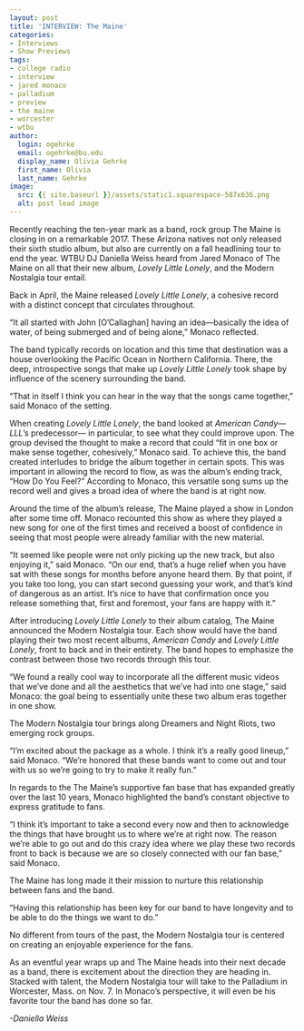```yaml
---
layout: post
title: 'INTERVIEW: The Maine'
categories:
- Interviews
- Show Previews
tags:
- college radio
- interview
- jared monaco
- palladium
- preview
- the maine
- worcester
- wtbu
author:
  login: ogehrke
  email: ogehrke@bu.edu
  display_name: Olivia Gehrke
  first_name: Olivia
  last_name: Gehrke
image:
  src: {{ site.baseurl }}/assets/static1.squarespace-587x636.png
  alt: post lead image
---
```


Recently reaching the ten-year mark as a band, rock group The Maine is closing in on a remarkable 2017. These Arizona natives not only released their sixth studio album, but also are currently on a fall headlining tour to end the year. WTBU DJ Daniella Weiss heard from Jared Monaco of The Maine on all that their new album, _Lovely Little Lonely_, and the Modern Nostalgia tour entail.

Back in April, the Maine released _Lovely Little Lonely_, a cohesive record with a distinct concept that circulates throughout.

“It all started with John \[O’Callaghan\] having an idea—basically the idea of water, of being submerged and of being alone,” Monaco reflected.

The band typically records on location and this time that destination was a house overlooking the Pacific Ocean in Northern California. There, the deep, introspective songs that make up _Lovely Little Lonely_ took shape by influence of the scenery surrounding the band.

“That in itself I think you can hear in the way that the songs came together,” said Monaco of the setting.

When creating _Lovely Little Lonely_, the band looked at _American Candy_—_LLL_’s predecessor— in particular, to see what they could improve upon. The group devised the thought to make a record that could “fit in one box or make sense together, cohesively,” Monaco said. To achieve this, the band created interludes to bridge the album together in certain spots. This was important in allowing the record to flow, as was the album’s ending track, “How Do You Feel?” According to Monaco, this versatile song sums up the record well and gives a broad idea of where the band is at right now.

Around the time of the album’s release, The Maine played a show in London after some time off. Monaco recounted this show as where they played a new song for one of the first times and received a boost of confidence in seeing that most people were already familiar with the new material.

“It seemed like people were not only picking up the new track, but also enjoying it,” said Monaco. “On our end, that’s a huge relief when you have sat with these songs for months before anyone heard them. By that point, if you take too long, you can start second guessing your work, and that’s kind of dangerous as an artist. It’s nice to have that confirmation once you release something that, first and foremost, your fans are happy with it.”

After introducing _Lovely Little Lonely_ to their album catalog, The Maine announced the Modern Nostalgia tour. Each show would have the band playing their two most recent albums, _American Candy_ and _Lovely Little Lonely_, front to back and in their entirety. The band hopes to emphasize the contrast between those two records through this tour.

“We found a really cool way to incorporate all the different music videos that we’ve done and all the aesthetics that we’ve had into one stage,” said Monaco: the goal being to essentially unite these two album eras together in one show.

The Modern Nostalgia tour brings along Dreamers and Night Riots, two emerging rock groups.

“I’m excited about the package as a whole. I think it’s a really good lineup,” said Monaco. “We’re honored that these bands want to come out and tour with us so we’re going to try to make it really fun.”

In regards to the The Maine’s supportive fan base that has expanded greatly over the last 10 years, Monaco highlighted the band’s constant objective to express gratitude to fans.

“I think it’s important to take a second every now and then to acknowledge the things that have brought us to where we’re at right now. The reason we’re able to go out and do this crazy idea where we play these two records front to back is because we are so closely connected with our fan base,” said Monaco.

The Maine has long made it their mission to nurture this relationship between fans and the band.

“Having this relationship has been key for our band to have longevity and to be able to do the things we want to do.”

No different from tours of the past, the Modern Nostalgia tour is centered on creating an enjoyable experience for the fans.

As an eventful year wraps up and The Maine heads into their next decade as a band, there is excitement about the direction they are heading in. Stacked with talent, the Modern Nostalgia tour will take to the Palladium in Worcester, Mass. on Nov. 7. In Monaco’s perspective, it will even be his favorite tour the band has done so far.

_\-Daniella Weiss_